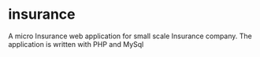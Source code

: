 # insurance
A micro Insurance web application for small scale Insurance company.
The application is written with PHP and MySql
